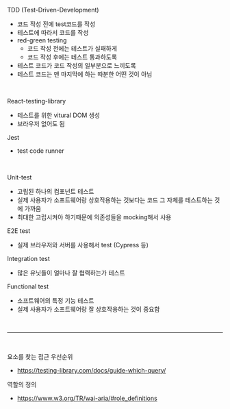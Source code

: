 TDD (Test-Driven-Development)

- 코드 작성 전에 test코드를 작성
- 테스트에 따라서 코드를 작성
- red-green testing
  - 코드 작성 전에는 테스트가 실패하게
  - 코드 작성 후에는 테스트 통과하도록
- 테스트 코드가 코드 작성의 일부분으로 느끼도록
- 테스트 코드는 맨 마지막에 하는 따분한 어떤 것이 아님

<br>

React-testing-library

- 테스트를 위한 vitural DOM 생성
- 브라우저 없어도 됨

Jest

- test code runner

<br>

Unit-test

- 고립된 하나의 컴포넌트 테스트
- 실제 사용자가 소프트웨어랑 상호작용하는 것보다는 코드 그 자체를 테스트하는 것에 가까움
- 최대한 고립시켜야 하기때문에 의존성들을 mocking해서 사용

E2E test

- 실제 브라우저와 서버를 사용해서 test (Cypress 등)

Integration test

- 많은 유닛들이 얼마나 잘 협력하는가 테스트

Functional test

- 소프트웨어의 특정 기능 테스트
- 실제 사용자가 소프트웨어랑 잘 상호작용하는 것이 중요함

<br>

---

<br>

요소를 찾는 접근 우선순위

- https://testing-library.com/docs/guide-which-query/

역할의 정의

- https://www.w3.org/TR/wai-aria/#role_definitions
